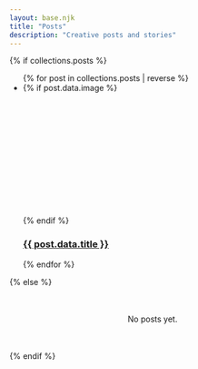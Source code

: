 ```yaml
---
layout: base.njk
title: "Posts"
description: "Creative posts and stories"
---
```


{% if collections.posts %}

<ul class="post-list">
{% for post in collections.posts | reverse %}
  <li>
    {% if post.data.image %}
    <div style="width: 100%; height: 200px; background: url('{{ post.data.image }}') center/cover; border-radius: 8px; margin-bottom: 1rem;"></div>
    {% endif %}
    <h3><a href="{{ post.url }}">{{ post.data.title }}</a></h3>
  </li>
{% endfor %}
</ul>
{% else %}
<div style="text-align: center; margin: 3rem 0;">
    <p>No posts yet.</p>
</div>
{% endif %}
